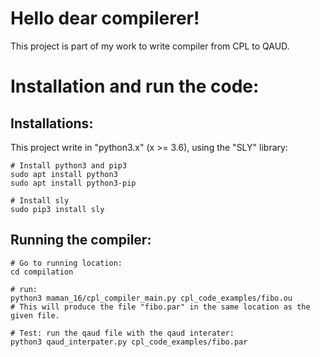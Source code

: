 # Hello dear compilerer!

This project is part of my work to write compiler from CPL to QAUD.

# Installation and run the code:
## Installations:
This project write in "python3.x" (x >= 3.6), using the "SLY" library:
```
# Install python3 and pip3
sudo apt install python3
sudo apt install python3-pip

# Install sly
sudo pip3 install sly
```

## Running the compiler:
```
# Go to running location:
cd compilation

# run:
python3 maman_16/cpl_compiler_main.py cpl_code_examples/fibo.ou
# This will produce the file "fibo.par" in the same location as the given file.

# Test: run the qaud file with the qaud interater:
python3 qaud_interpater.py cpl_code_examples/fibo.par
```